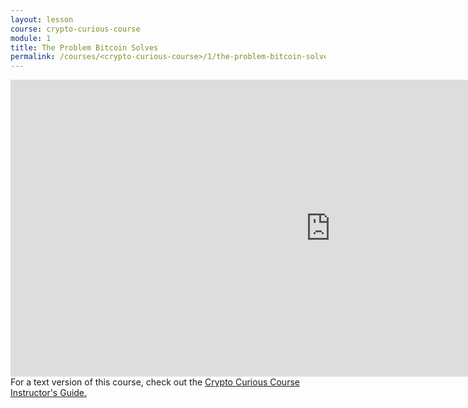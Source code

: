 ```yaml
---
layout: lesson
course: crypto-curious-course
module: 1
title: The Problem Bitcoin Solves
permalink: /courses/<crypto-curious-course>/1/the-problem-bitcoin-solves
---
```


<iframe src="https://www.youtube.com/embed/xtCHz6nK8BY" width="1024" height="475" frameborder="0" allowfullscreen="allowfullscreen"></iframe>

<span class="openingParagraph">
For a text version of this course, check out the <a href="https://ccc.weteachblockchain.org/">Crypto Curious Course Instructor's Guide.</a>
</span>